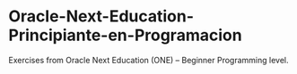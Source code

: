 # Oracle-Next-Education-Principiante-en-Programacion
Exercises from Oracle Next Education (ONE) – Beginner Programming level.
